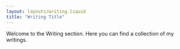 ```yaml
---
layout: layouts/writing.liquid
title: "Writing Title"
---
```

Welcome to the Writing section. Here you can find a collection of my writings.
